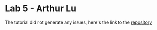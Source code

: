 # Lab 5 - Arthur Lu
The tutorial did not generate any issues, here's the link to the [repository](https://github.com/ltcptgeneral/github-actions-for-ci/issues)